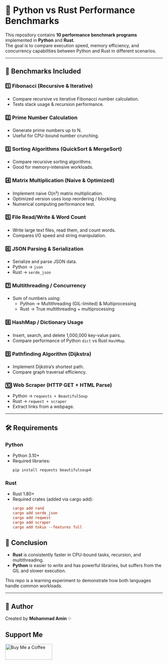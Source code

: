 # 🚀 Python vs Rust Performance Benchmarks  

This repository contains **10 performance benchmark programs** implemented in **Python** and **Rust**.  
The goal is to compare execution speed, memory efficiency, and concurrency capabilities between Python and Rust in different scenarios.  

---

## 📂 Benchmarks Included  

### 1️⃣ Fibonacci (Recursive & Iterative)
- Compare recursive vs iterative Fibonacci number calculation.  
- Tests stack usage & recursion performance.  

### 2️⃣ Prime Number Calculation  
- Generate prime numbers up to N.  
- Useful for CPU-bound number crunching.  

### 3️⃣ Sorting Algorithms (QuickSort & MergeSort)  
- Compare recursive sorting algorithms.  
- Good for memory-intensive workloads.  

### 4️⃣ Matrix Multiplication (Naive & Optimized)  
- Implement naive O(n³) matrix multiplication.  
- Optimized version uses loop reordering / blocking.  
- Numerical computing performance test.  

### 5️⃣ File Read/Write & Word Count  
- Write large text files, read them, and count words.  
- Compares I/O speed and string manipulation.  

### 6️⃣ JSON Parsing & Serialization  
- Serialize and parse JSON data.  
- Python → `json`  
- Rust → `serde_json`  

### 7️⃣ Multithreading / Concurrency  
- Sum of numbers using:  
  - Python → Multithreading (GIL-limited) & Multiprocessing  
  - Rust → True multithreading + multiprocessing  

### 8️⃣ HashMap / Dictionary Usage  
- Insert, search, and delete 1,000,000 key-value pairs.  
- Compare performance of Python `dict` vs Rust `HashMap`.  

### 9️⃣ Pathfinding Algorithm (Dijkstra)  
- Implement Dijkstra’s shortest path.  
- Compare graph traversal efficiency.  

### 🔟 Web Scraper (HTTP GET + HTML Parse)  
- Python → `requests + BeautifulSoup`  
- Rust → `reqwest + scraper`  
- Extract links from a webpage.  

---

## 🛠 Requirements  

### Python  
- Python 3.10+  
- Required libraries:  
  ```bash
  pip install requests beautifulsoup4
  ```


### Rust  
- Rust 1.80+
- Required crates (added via cargo add):
  ```toml
  cargo add rand
  cargo add serde_json
  cargo add reqwest
  cargo add scraper
  cargo add tokio --features full
  ```




## 🎯 Conclusion

- **Rust** is consistently faster in CPU-bound tasks, recursion, and multithreading.  
- **Python** is easier to write and has powerful libraries, but suffers from the GIL and slower execution.  

This repo is a learning experiment to demonstrate how both languages handle common workloads.

---

## 📌 Author

Created by **Mohammad Amin** ✨

## Support Me
<a href="https://www.coffeebede.com/amin98hosseini">
  <img 
    class="img-fluid" 
    src="https://coffeebede.ir/DashboardTemplateV2/app-assets/images/banner/default-yellow.svg" 
    width="150" 
    height="50" 
    alt="Buy Me a Coffee" 
  />
</a>